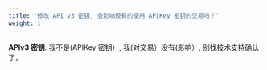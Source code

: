 ```yaml
---
title: '修改 API v3 密钥, 会影响现有的使用 APIKey 密钥的交易吗？'
weight: 1
---
```


**APIv3 密钥**: 我不是(APIKey 密钥）, 我(对交易）没有(影响）, 别找技术支持确认了。
